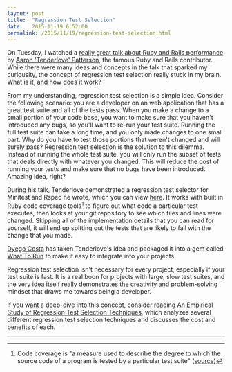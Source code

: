 ```yaml
---
layout: post
title:  "Regression Test Selection"
date:   2015-11-19 6:52:00
permalink: /2015/11/19/regression-test-selection.html
---
```


On Tuesday, I watched a [really great talk about Ruby and Rails performance](https://www.youtube.com/watch?v=JMGmaRZtgM8) by [Aaron 'Tenderlove' Patterson](http://tenderlovemaking.com), the famous Ruby and Rails contributor.  While there were many ideas and concepts in the talk that sparked my curiousity, the concept of regression test selection really stuck in my brain. What is it, and how does it work?

From my understanding, regression test selection is a simple idea. Consider the following scenario: you are a developer on an web application that has a great test suite and all of the tests pass. When you make a change to a small portion of your code base, you want to make sure that you haven't introduced any bugs, so you'll want to re-run your test suite.  Running the full test suite can take a long time, and you only made changes to one small part. Why do you have to test those portions that weren't changed and will surely pass? Regression test selection is the solution to this dilemma. Instead of running the whole test suite, you will only run the subset of tests that deals directly with whatever you changed. This will reduce the cost of running your tests and make sure that no bugs have been introduced. Amazing idea, right? 

During his talk, Tenderlove demonstrated a regression test selector for Minitest and Rspec he wrote, which you can view [here](http://tenderlovemaking.com/2015/02/13/predicting-test-failues.html).  It works with built in Ruby code coverage tools[^1] to figure out what code a particular test executes, then looks at your git repository to see which files and lines were changed. Skipping all of the implementation details that you can read for yourself, it will end up spitting out the tests that are likely to fail with the change that you made. 

[Dyego Costa](https://github.com/DyegoCosta) has taken Tenderlove's idea and packaged it into a gem called [What To Run](https://github.com/DyegoCosta/what_to_run) to make it easy to integrate into your projects. 

Regression test selection isn't necessary for every project, especially if your test suite is fast. It is a real boon for projects with large, slow test suites, and the very idea itself really demonstrates the creativity and problem-solving mindset that draws me towards being a developer.

If you want a deep-dive into this concept, consider reading [An Empirical Study of Regression Test Selection Techniques](https://www.cs.umd.edu/~aporter/Docs/p184-graves.pdf), which analyzes several different regression test selection techniques and discusses the cost and benefits of each.

<hr /> 

[^1]: Code coverage is "a measure used to describe the degree to which the source code of a program is tested by a particular test suite" ([source](https://en.wikipedia.org/wiki/Code_coverage))